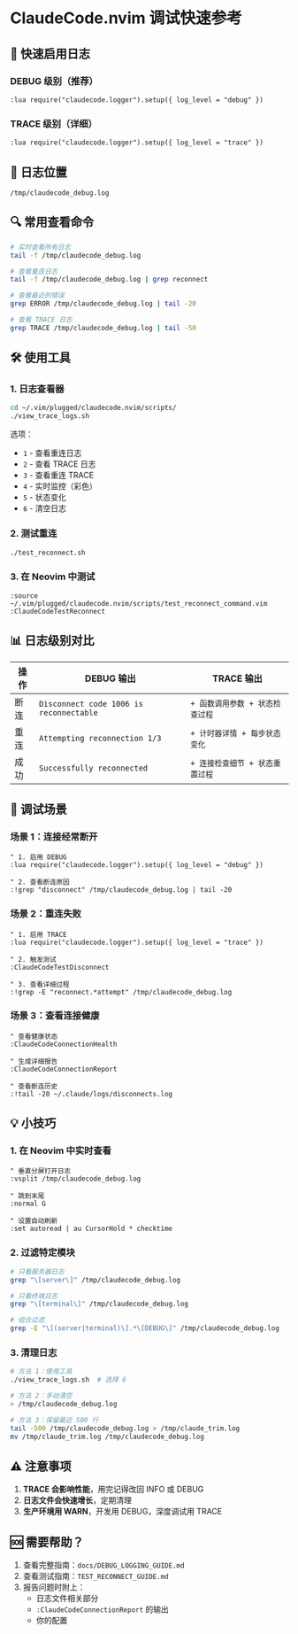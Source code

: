 # ClaudeCode.nvim 调试快速参考

## 🚀 快速启用日志

### DEBUG 级别（推荐）
```vim
:lua require("claudecode.logger").setup({ log_level = "debug" })
```

### TRACE 级别（详细）
```vim
:lua require("claudecode.logger").setup({ log_level = "trace" })
```

## 📍 日志位置
```
/tmp/claudecode_debug.log
```

## 🔍 常用查看命令

```bash
# 实时查看所有日志
tail -f /tmp/claudecode_debug.log

# 查看重连日志
tail -f /tmp/claudecode_debug.log | grep reconnect

# 查看最近的错误
grep ERROR /tmp/claudecode_debug.log | tail -20

# 查看 TRACE 日志
grep TRACE /tmp/claudecode_debug.log | tail -50
```

## 🛠️ 使用工具

### 1. 日志查看器
```bash
cd ~/.vim/plugged/claudecode.nvim/scripts/
./view_trace_logs.sh
```

选项：
- `1` - 查看重连日志
- `2` - 查看 TRACE 日志
- `3` - 查看重连 TRACE
- `4` - 实时监控（彩色）
- `5` - 状态变化
- `6` - 清空日志

### 2. 测试重连
```bash
./test_reconnect.sh
```

### 3. 在 Neovim 中测试
```vim
:source ~/.vim/plugged/claudecode.nvim/scripts/test_reconnect_command.vim
:ClaudeCodeTestReconnect
```

## 📊 日志级别对比

| 操作 | DEBUG 输出 | TRACE 输出 |
|------|------------|------------|
| 断连 | `Disconnect code 1006 is reconnectable` | `+ 函数调用参数 + 状态检查过程` |
| 重连 | `Attempting reconnection 1/3` | `+ 计时器详情 + 每步状态变化` |
| 成功 | `Successfully reconnected` | `+ 连接检查细节 + 状态重置过程` |

## 🎯 调试场景

### 场景 1：连接经常断开
```vim
" 1. 启用 DEBUG
:lua require("claudecode.logger").setup({ log_level = "debug" })

" 2. 查看断连原因
:!grep "disconnect" /tmp/claudecode_debug.log | tail -20
```

### 场景 2：重连失败
```vim
" 1. 启用 TRACE
:lua require("claudecode.logger").setup({ log_level = "trace" })

" 2. 触发测试
:ClaudeCodeTestDisconnect

" 3. 查看详细过程
:!grep -E "reconnect.*attempt" /tmp/claudecode_debug.log
```

### 场景 3：查看连接健康
```vim
" 查看健康状态
:ClaudeCodeConnectionHealth

" 生成详细报告
:ClaudeCodeConnectionReport

" 查看断连历史
:!tail -20 ~/.claude/logs/disconnects.log
```

## 💡 小技巧

### 1. 在 Neovim 中实时查看
```vim
" 垂直分屏打开日志
:vsplit /tmp/claudecode_debug.log

" 跳到末尾
:normal G

" 设置自动刷新
:set autoread | au CursorHold * checktime
```

### 2. 过滤特定模块
```bash
# 只看服务器日志
grep "\[server\]" /tmp/claudecode_debug.log

# 只看终端日志
grep "\[terminal\]" /tmp/claudecode_debug.log

# 组合过滤
grep -E "\[(server|terminal)\].*\[DEBUG\]" /tmp/claudecode_debug.log
```

### 3. 清理日志
```bash
# 方法 1：使用工具
./view_trace_logs.sh  # 选择 6

# 方法 2：手动清空
> /tmp/claudecode_debug.log

# 方法 3：保留最近 500 行
tail -500 /tmp/claudecode_debug.log > /tmp/claude_trim.log
mv /tmp/claude_trim.log /tmp/claudecode_debug.log
```

## ⚠️ 注意事项

1. **TRACE 会影响性能**，用完记得改回 INFO 或 DEBUG
2. **日志文件会快速增长**，定期清理
3. **生产环境用 WARN**，开发用 DEBUG，深度调试用 TRACE

## 🆘 需要帮助？

1. 查看完整指南：`docs/DEBUG_LOGGING_GUIDE.md`
2. 查看测试指南：`TEST_RECONNECT_GUIDE.md`
3. 报告问题时附上：
   - 日志文件相关部分
   - `:ClaudeCodeConnectionReport` 的输出
   - 你的配置